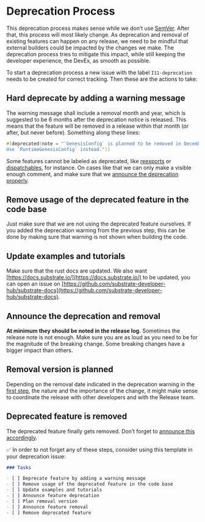 # Deprecation Process

This deprecation process makes sense while we don’t use [SemVer](https://semver.org/).
After that, this process will most likely change.
As deprecation and removal of existing features can happen on any release, we need to be mindful that external builders
could be impacted by the changes we make.
The deprecation process tries to mitigate this impact, while still keeping the developer experience, the DevEx, as
smooth as possible.

To start a deprecation process a new issue with the label `I11-deprecation` needs to be created for correct tracking.
Then these are the actions to take:

## Hard deprecate by adding a warning message

The warning message shall include a removal month and year, which is suggested to be 6 months after the deprecation
notice is released.
This means that the feature will be removed in a release within that month (or after, but never before). Something
along these lines:

```rust
#[deprecated(note = "`GenesisConfig` is planned to be removed in December 2023. 
Use `RuntimeGenesisConfig` instead.")]
```

Some features cannot be labeled as deprecated, like [reexports](https://github.com/rust-lang/rust/issues/30827) or
[dispatchables](https://github.com/paritytech/polkadot-sdk/issues/182#issuecomment-1691684159), for instance.
On cases like that we can only make a visible enough comment, and make sure that we [announce the deprecation properly](#announce-the-deprecation-and-removal).

## Remove usage of the deprecated feature in the code base

Just make sure that we are not using the deprecated feature ourselves.
If you added the deprecation warning from the previous step, this can be done by making sure that warning is not shown
when building the code.

## Update examples and tutorials

Make sure that the rust docs are updated.
We also want [https://docs.substrate.io/](https://docs.substrate.io/) to be updated, you can open an issue on [https://github.com/substrate-developer-hub/substrate-docs](https://github.com/substrate-developer-hub/substrate-docs).

## Announce the deprecation and removal

**At minimum they should be noted in the release log.**
Sometimes the release note is not enough.
Make sure you are as loud as you need to be for the magnitude of the breaking change. Some breaking changes have a
bigger impact than others.

## Removal version is planned

Depending on the removal date indicated in the deprecation warning in the [first step](#hard-deprecate-by-adding-a-warning-message),
the nature and the importance of the change, it might make sense to coordinate the release with other developers and
with the Release team.

## Deprecated feature is removed

The deprecated feature finally gets removed.
Don’t forget to [announce this accordingly](#announce-the-deprecation-and-removal).

✅ In order to not forget any of these steps, consider using this template in your deprecation issue:

```markdown
### Tasks

- [ ] Deprecate feature by adding a warning message
- [ ] Remove usage of the deprecated feature in the code base
- [ ] Update examples and tutorials
- [ ] Announce feature deprecation
- [ ] Plan removal version
- [ ] Announce feature removal
- [ ] Remove deprecated feature
```
